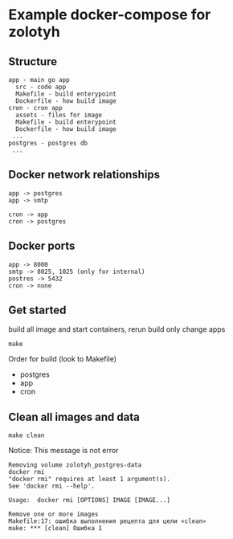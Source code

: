 # Example docker-compose for zolotyh


## Structure
```
app - main go app
  src - code app
  Makefile - build enterypoint
  Dockerfile - how build image 
cron - cron app
  assets - files for image
  Makefile - build enterypoint
  Dockerfile - how build image 
 ...
postgres - postgres db
 ...
```

## Docker network relationships
```
app -> postgres
app -> smtp

cron -> app
cron -> postgres
```

## Docker ports
```
app -> 8000
smtp -> 8025, 1025 (only for internal)
postres -> 5432
cron -> none
```

## Get started
build all image and start containers, rerun build only change apps
```
make
```
Order for build (look to Makefile)
* postgres
* app
* cron


## Clean all images and data
```
make clean
```

Notice: This message is not error
```
Removing volume zolotyh_postgres-data
docker rmi
"docker rmi" requires at least 1 argument(s).
See 'docker rmi --help'.

Usage:  docker rmi [OPTIONS] IMAGE [IMAGE...]

Remove one or more images
Makefile:17: ошибка выполнения рецепта для цели «clean»
make: *** [clean] Ошибка 1
```
